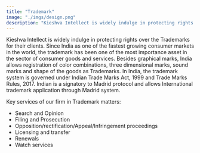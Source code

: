 ```yaml
---
title: "Trademark"
image: "./imgs/design.png"
description: "Kieshva Intellect is widely indulge in protecting rights over the Trademarks for their clients. Since India as one of the fastest growing consumer markets in the world, the trademark has been one of the most importance asset in the sector of consumer goods and services."
---
```


Kieshva Intellect is widely indulge in protecting rights over the Trademarks for their clients. Since India as one of the fastest growing consumer markets in the world, the trademark has been one of the most importance asset in the sector of consumer goods and services. Besides graphical marks, India allows registration of color combinations, three dimensional marks, sound marks and shape of the goods as Trademarks. In India, the trademark system is governed under Indian Trade Marks Act, 1999 and Trade Marks Rules, 2017. Indian is a signatory to Madrid protocol and allows International trademark application through Madrid system.

Key services of our firm in Trademark matters:

- Search and Opinion
- Filing and Prosecution
- Opposition/rectification/Appeal/Infringement proceedings
- Licensing and transfer
- Renewals
- Watch services